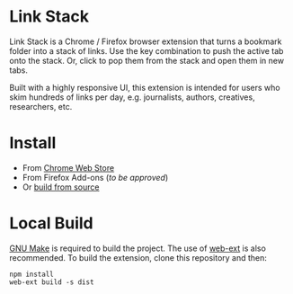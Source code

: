 # Link Stack

Link Stack is a Chrome / Firefox browser extension that turns a bookmark folder into a stack of links. Use the key combination to push the active tab onto the stack. Or, click to pop them from the stack and open them in new tabs.

Built with a highly responsive UI, this extension is intended for users who skim hundreds of links per day, e.g. journalists, authors, creatives, researchers, etc.

# Install

- From [Chrome Web Store](https://chrome.google.com/webstore/detail/link-stack/gefmoemocgahhbblcpbbcdncjeimglib)
- From Firefox Add-ons (_to be approved_)
- Or [build from source](#local-build)

# Local Build

[GNU Make](https://www.gnu.org/software/make/) is required to build the project. The use of [web-ext](https://github.com/mozilla/web-ext) is also recommended. To build the extension, clone this repository and then:

```
npm install
web-ext build -s dist
```

